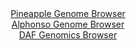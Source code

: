 <div id="Pineapple_Genome_Browser" align="center">
  <a href="https://igv.org/app/?sessionURL=blob:zZJdb5swGIX_i6VWm0TAhgABqZpomzQf_dCaUbZUFTJgEq9gE9shX8p_n1tt2k0nNRebJvnCfvXa7znHzx60REjKGQiBbSLXRAgYQC74eorrpiK3uCYShCWuJDGAICURhOUEhHtQYqlwfH.tby6UamRoWVQ1nRqzOTelY.Ia7zjDa2nmvLYueFXhjAusuJDWucAtt.i87axJhpvG1LMd07UKrLCFq2bBmeRWQ9g8Xev30l.ldE4Yr0larypFXwWkWo_WWJgl_hQl0yjPiZQTsh0VZ9FkFD04_Xh25V3M4rthEnvJ6ZTOGVYrQc7OJ2ScqBqvt3Emv3RxwopFn9HPYtA9cS5P.5uGCiLPkI96ju_2PE8HQ1lBNv.TZ73okb5HAt5uW_T9245fLW9O7PM.vqxmaPk8vUPxH5wfDFDxfKVJAPlC.CGChgM9w7W9zssW9QwIA52P4BSEj08GUALnz7r9cQ_UttG8AEmWq1d0DMBFQQQIOwGEPgoC2.36XRgE6GDswUpUfy_cQXwf.NCObNtLS1opDXORStZIEzNmtnlpzndHpskCyIdofO3GotgNl_fj3EdOd9iPJtGbWfravx79.oHa6HsU_RPu3iPEVNmxsH29eJj1Blxx6FejsUju2s1gk93k7s3bqL3Ec1w0JRc1VrpfV_TxJ20tFhQzpQstlTSjFVXbRKfI1yBEtqOhBTmvuKYQiHn2ARrQQC78.BtO5_B0.AE-">Pineapple Genome Browser</a>
</div>
<div id="Alphonso_Genome_Browser" align="center">
  <a href="https://igv.org/app/?sessionURL=blob:zZLvj5owHIf_lyZetgShwAFCYhb1dOd5O6OO03m5kAoFu4MW2wr.iP_7embL3tyS88WWJbwo3xT6.Tx9jqDCXBBGQQAs3XR00wQaEGtWz1BR5vgBFViAIEW5wBrgOMUc0xiD4AhSJCQKp_fqy7WUpQgMg8iyWSCaMV3YOirQgVFUCz1mhdFjeY5WjCPJuDC6HFXMIFnVrPEKlaWuzrZ1x0iQRAbKyzWjghklpllUq_9Fv0ZRhikrcFRsc0nOASKVR2VM9BR96sxnnTjGQozwfpi0O6Nh59Huh8vPbm8Zjm_noTu_mpGMIrnluN1_eImHo8JhntOwBuvNtEwmk_5iOJL2.FvDvrnq70rCsWibntmyPRdar2gITfDuf2qtHnJh897NOJH7CrYO2eI.njpf3e9paOb7fh3_ofdJAzmLt8oEEK.5F5hQs6GrOZbbfF2aLQ1CX9HhjIDg6VkDkqP4RW1_OgK5L5UvQODN9qyOBhhPMAdB04fQM33fcq69a.j75kk7gi3P_x7aQTj1PWh1LMuNUpJLJXMSCVoKHVGqV3GqZ4cLWVYNq7tk_gDORt00JfXQelwN5l921UPoXb9J01IE1OHnC1RV35Ppn3j3niC6XF0qm7exbXdwux7eLflssQlnt5OX.R32BnetN_HYquxlaFLGCyTVfjVRrz99qxAniEo1qIggK5ITuZ8riqwGgWnZSlsQs5wpDwHPVh.gBjXTgR9_62mfnk8_AA--">Alphonso Genome Browser</a>
</div>


<div id="DAF_Genomics_Browser" align="center">
  <a href="https://igv.org/app/?sessionURL=blob:tZFra9swFIb_i6D9ZDuWbMe1IQx367as3YUaL6ylhFNZjt3JkibJSZqQ_17hdgx2YQw6kITEubyvzrNHa6ZNJwXKEQlwEmCMPGRauSmhV5x9gJ4ZlDfADfOQZg3TTFCG8j1qwFioLi9cZWutMvlkUkPjr5iQfUdNYKIAlG_kYFvmUn0SQA87KWBjAip7l2xhAly1Uhg5AUqZMX44UUyslhtwx_fYcmzJlv3AbTeqLp0JZ6wOGnBuO1Gz7V.M_Adlt7oXxaIsxvpzdj.vZ8X5vPgcnVVXb6Yvr6qPbxfVdHFcdisBdtBstj4ip2Va8Hd0d6pwKON1s21T_ul23n4pjqJXx2db1WlmZjjFJ1GaZDFGBw9xSQcHAdFW4xzHXkpOPBLH_tM1SqZuClp2KL..8ZDVQL.69Os9svfKoUKGfRtGah6SumYa5X4WhinOMpLEaRxmGT54ezRo_swsX1eXWRqSgpBpcAu90286Pg7QCf0afC6QP3V2.19BiQpUYt7fLSjGLS7udvQia1XJ59j8FhNx7v_4rUbqHqwLPT6foAB3aj0T9geV6HBzeAA-">DAF Genomics Browser</a>
</div>
